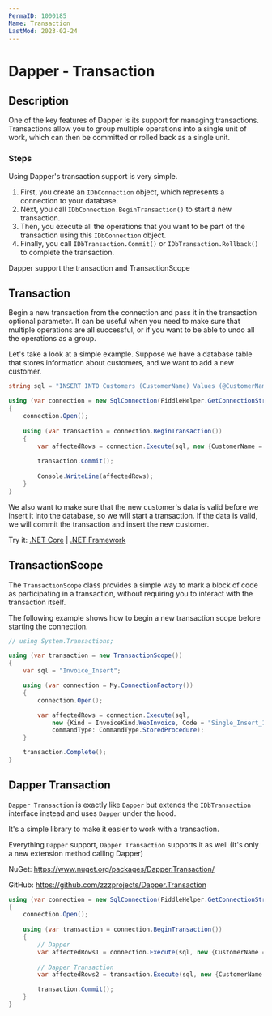 ```yaml
---
PermaID: 1000185
Name: Transaction
LastMod: 2023-02-24
---
```


# Dapper - Transaction

## Description

One of the key features of Dapper is its support for managing transactions. Transactions allow you to group multiple operations into a single unit of work, which can then be committed or rolled back as a single unit. 

### Steps

Using Dapper's transaction support is very simple. 

 1. First, you create an `IDbConnection` object, which represents a connection to your database. 
 2. Next, you call `IDbConnection.BeginTransaction()` to start a new transaction. 
 3. Then, you execute all the operations that you want to be part of the transaction using this `IDbConnection` object. 
 4. Finally, you call `IDbTransaction.Commit()` or `IDbTransaction.Rollback()` to complete the transaction.

Dapper support the transaction and TransactionScope

## Transaction

Begin a new transaction from the connection and pass it in the transaction optional parameter. It can be useful when you need to make sure that multiple operations are all successful, or if you want to be able to undo all the operations as a group.

Let's take a look at a simple example. Suppose we have a database table that stores information about customers, and we want to add a new customer. 

```csharp
string sql = "INSERT INTO Customers (CustomerName) Values (@CustomerName);";

using (var connection = new SqlConnection(FiddleHelper.GetConnectionStringSqlServerW3Schools()))
{
	connection.Open();
	
	using (var transaction = connection.BeginTransaction())
	{
		var affectedRows = connection.Execute(sql, new {CustomerName = "Mark"}, transaction: transaction);
		
		transaction.Commit();
		
		Console.WriteLine(affectedRows);
	}
}
```

We also want to make sure that the new customer's data is valid before we insert it into the database, so we will start a transaction. If the data is valid, we will commit the transaction and insert the new customer. 

Try it: [.NET Core](https://dotnetfiddle.net/C5koRx) | [.NET Framework](https://dotnetfiddle.net/RlZRFz)

## TransactionScope

The `TransactionScope` class provides a simple way to mark a block of code as participating in a transaction, without requiring you to interact with the transaction itself.

The following example shows how to begin a new transaction scope before starting the connection.

```csharp
// using System.Transactions;

using (var transaction = new TransactionScope())
{
	var sql = "Invoice_Insert";

	using (var connection = My.ConnectionFactory())
	{
		connection.Open();

		var affectedRows = connection.Execute(sql,
			new {Kind = InvoiceKind.WebInvoice, Code = "Single_Insert_1"},
			commandType: CommandType.StoredProcedure);
	}

	transaction.Complete();
}
```

## Dapper Transaction

`Dapper Transaction` is exactly like `Dapper` but extends the `IDbTransaction` interface instead and uses `Dapper` under the hood.

It's a simple library to make it easier to work with a transaction.

Everything `Dapper` support, `Dapper Transaction` supports it as well (It's only a new extension method calling Dapper)

NuGet: https://www.nuget.org/packages/Dapper.Transaction/

GitHub: https://github.com/zzzprojects/Dapper.Transaction

```csharp
using (var connection = new SqlConnection(FiddleHelper.GetConnectionStringSqlServerW3Schools()))
{
	connection.Open();
	
	using (var transaction = connection.BeginTransaction())
	{
		// Dapper
		var affectedRows1 = connection.Execute(sql, new {CustomerName = "Mark"}, transaction: transaction);
		
		// Dapper Transaction
		var affectedRows2 = transaction.Execute(sql, new {CustomerName = "Mark"});

		transaction.Commit();
	}
}
```